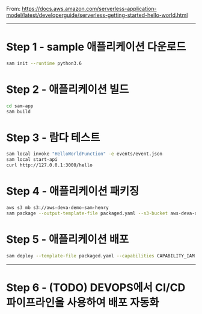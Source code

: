 From: https://docs.aws.amazon.com/serverless-application-model/latest/developerguide/serverless-getting-started-hello-world.html

---

# Step 1 - sample 애플리케이션 다운로드
```bash
sam init --runtime python3.6
```

# Step 2 - 애플리케이션 빌드
```bash
cd sam-app
sam build
```

# Step 3 - 람다 테스트
```bash
sam local invoke "HelloWorldFunction" -e events/event.json
sam local start-api
curl http://127.0.0.1:3000/hello 
```

# Step 4 - 애플리케이션 패키징
```bash
aws s3 mb s3://aws-deva-demo-sam-henry
sam package --output-template-file packaged.yaml --s3-bucket aws-deva-demo-sam-henry --region ap-northeast-2 
```

# Step 5 - 애플리케이션 배포
```bash
sam deploy --template-file packaged.yaml --capabilities CAPABILITY_IAM --stack-name aws-sam-getting-started --region ap-northeast-2 
```

--- 

# Step 6 - (TODO) DEVOPS에서 CI/CD 파이프라인을 사용하여 배포 자동화